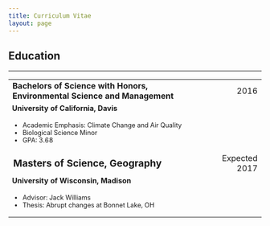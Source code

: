 ```yaml
---
title: Curriculum Vitae
layout: page
---
```

<h2 style="font-size:150%;"> Education </h2>
<hr>
<table style="width:100%">
	<tr>
		<td><b> Bachelors of Science with Honors, Environmental Science and Management </b></td>
		<td align="right"> 2016 </td>
	</tr>
	<tr class="separator" />
	<tr style="font-size:90%;">
		<td><b> University of California, Davis </b></td>
	</tr>
	<tr style="font-size:80%;">
		<td>
			<ul>
				<li> Academic Emphasis: Climate Change and Air Quality </li>
				<li> Biological Science Minor </li>
				<li> GPA: 3.68 </li>
			</ul>
		</td>
	</tr>
	<tr class="separator" />
	<tr class="separator" />
		<tr>
			<td style="font-size:120%;"><b> Masters of Science, Geography </b></td>
			<td align="right"> Expected 2017 </td>
		</tr>
		<tr class="separator" />
		<tr style="font-size:90%;">
			<td><b> University of Wisconsin, Madison </b></td>
		</tr>
		<tr style="font-size:80%;">
			<td>
				<ul>
					<li> Advisor: Jack Williams </li>
					<li> Thesis: Abrupt changes at Bonnet Lake, OH </li>
				</ul>
			</td>
		</tr>

